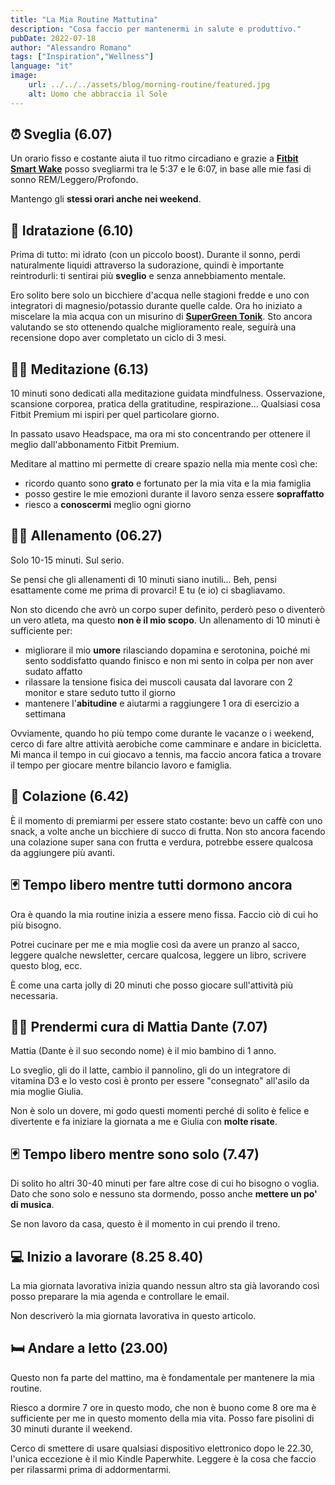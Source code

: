 ```yaml
---
title: "La Mia Routine Mattutina"
description: "Cosa faccio per mantenermi in salute e produttivo."
pubDate: 2022-07-18
author: "Alessandro Romano"
tags: ["Inspiration","Wellness"]
language: "it"
image:
    url: ../../../assets/blog/morning-routine/featured.jpg
    alt: Uomo che abbraccia il Sole
---
```


## ⏰ Sveglia (6.07)

Un orario fisso e costante aiuta il tuo ritmo circadiano e grazie a [**Fitbit Smart Wake**](https://www.fitbit.com/global/uk/technology/sleep) posso svegliarmi tra le 5:37 e le 6:07, in base alle mie fasi di sonno REM/Leggero/Profondo.

Mantengo gli **stessi orari anche nei weekend**.

## 🚰 Idratazione (6.10)

Prima di tutto: mi idrato (con un piccolo boost). Durante il sonno, perdi naturalmente liquidi attraverso la sudorazione, quindi è importante reintrodurli: ti sentirai più **sveglio** e senza annebbiamento mentale.

Ero solito bere solo un bicchiere d'acqua nelle stagioni fredde e uno con integratori di magnesio/potassio durante quelle calde. Ora ho iniziato a miscelare la mia acqua con un misurino di [**SuperGreen Tonik**](https://supergreentonik.com/). Sto ancora valutando se sto ottenendo qualche miglioramento reale, seguirà una recensione dopo aver completato un ciclo di 3 mesi.

## 🧘‍♂️ Meditazione (6.13)

10 minuti sono dedicati alla meditazione guidata mindfulness. Osservazione, scansione corporea, pratica della gratitudine, respirazione... Qualsiasi cosa Fitbit Premium mi ispiri per quel particolare giorno.

In passato usavo Headspace, ma ora mi sto concentrando per ottenere il meglio dall'abbonamento Fitbit Premium.

Meditare al mattino mi permette di creare spazio nella mia mente così che:

- ricordo quanto sono **grato** e fortunato per la mia vita e la mia famiglia
- posso gestire le mie emozioni durante il lavoro senza essere **sopraffatto**
- riesco a **conoscermi** meglio ogni giorno

## 🏋️‍♂️ Allenamento (06.27)

Solo 10-15 minuti. Sul serio.

Se pensi che gli allenamenti di 10 minuti siano inutili... Beh, pensi esattamente come me prima di provarci! E tu (e io) ci sbagliavamo.

Non sto dicendo che avrò un corpo super definito, perderò peso o diventerò un vero atleta, ma questo **non è il mio scopo**. Un allenamento di 10 minuti è sufficiente per:

- migliorare il mio **umore** rilasciando dopamina e serotonina, poiché mi sento soddisfatto quando finisco e non mi sento in colpa per non aver sudato affatto
- rilassare la tensione fisica dei muscoli causata dal lavorare con 2 monitor e stare seduto tutto il giorno
- mantenere l'**abitudine** e aiutarmi a raggiungere 1 ora di esercizio a settimana

Ovviamente, quando ho più tempo come durante le vacanze o i weekend, cerco di fare altre attività aerobiche come camminare e andare in bicicletta. Mi manca il tempo in cui giocavo a tennis, ma faccio ancora fatica a trovare il tempo per giocare mentre bilancio lavoro e famiglia.

## 🥐 Colazione (6.42)

È il momento di premiarmi per essere stato costante: bevo un caffè con uno snack, a volte anche un bicchiere di succo di frutta. Non sto ancora facendo una colazione super sana con frutta e verdura, potrebbe essere qualcosa da aggiungere più avanti.

## 🃏 Tempo libero mentre tutti dormono ancora

Ora è quando la mia routine inizia a essere meno fissa. Faccio ciò di cui ho più bisogno.

Potrei cucinare per me e mia moglie così da avere un pranzo al sacco, leggere qualche newsletter, cercare qualcosa, leggere un libro, scrivere questo blog, ecc.

È come una carta jolly di 20 minuti che posso giocare sull'attività più necessaria.

## 👨‍🍼 Prendermi cura di Mattia Dante (7.07)

Mattia (Dante è il suo secondo nome) è il mio bambino di 1 anno.

Lo sveglio, gli do il latte, cambio il pannolino, gli do un integratore di vitamina D3 e lo vesto così è pronto per essere "consegnato" all'asilo da mia moglie Giulia.

Non è solo un dovere, mi godo questi momenti perché di solito è felice e divertente e fa iniziare la giornata a me e Giulia con **molte risate**.

## 🃏 Tempo libero mentre sono solo (7.47)

Di solito ho altri 30-40 minuti per fare altre cose di cui ho bisogno o voglia. Dato che sono solo e nessuno sta dormendo, posso anche **mettere un po' di musica**.

Se non lavoro da casa, questo è il momento in cui prendo il treno.

## 💻 Inizio a lavorare (8.25 8.40)

La mia giornata lavorativa inizia quando nessun altro sta già lavorando così posso preparare la mia agenda e controllare le email.

Non descriverò la mia giornata lavorativa in questo articolo.

## 🛏️ Andare a letto (23.00)

Questo non fa parte del mattino, ma è fondamentale per mantenere la mia routine.

Riesco a dormire 7 ore in questo modo, che non è buono come 8 ore ma è sufficiente per me in questo momento della mia vita. Posso fare pisolini di 30 minuti durante il weekend.

Cerco di smettere di usare qualsiasi dispositivo elettronico dopo le 22.30, l'unica eccezione è il mio Kindle Paperwhite. Leggere è la cosa che faccio per rilassarmi prima di addormentarmi.
